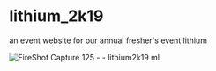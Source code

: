 # lithium_2k19
an event website for our annual fresher's event lithium

![FireShot Capture 125 -  - lithium2k19 ml](https://user-images.githubusercontent.com/47865866/103874577-56e62680-50f7-11eb-9b28-bae3544c511c.png)


